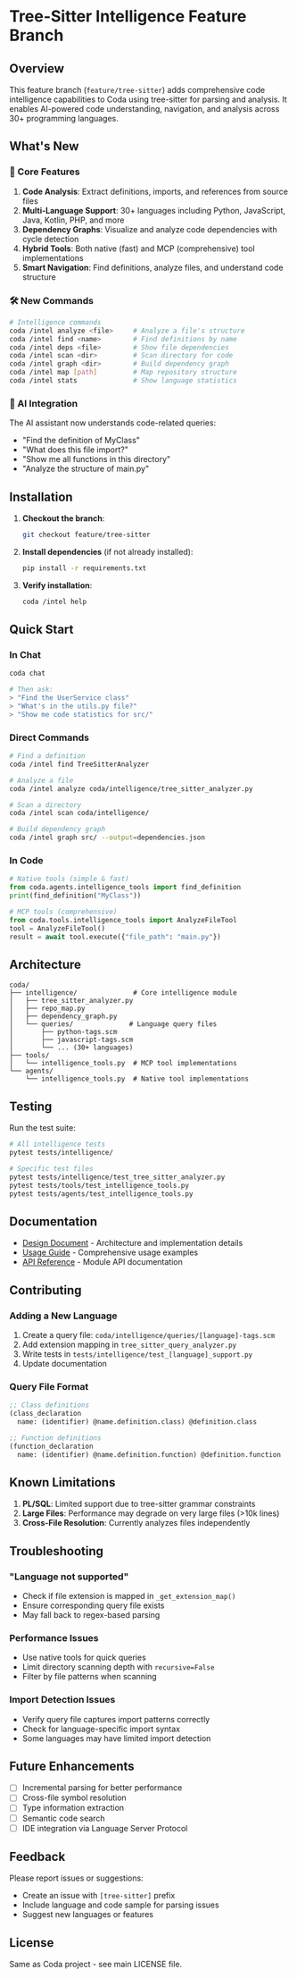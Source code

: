 # Tree-Sitter Intelligence Feature Branch

## Overview

This feature branch (`feature/tree-sitter`) adds comprehensive code intelligence capabilities to Coda using tree-sitter for parsing and analysis. It enables AI-powered code understanding, navigation, and analysis across 30+ programming languages.

## What's New

### 🎯 Core Features

1. **Code Analysis**: Extract definitions, imports, and references from source files
2. **Multi-Language Support**: 30+ languages including Python, JavaScript, Java, Kotlin, PHP, and more
3. **Dependency Graphs**: Visualize and analyze code dependencies with cycle detection
4. **Hybrid Tools**: Both native (fast) and MCP (comprehensive) tool implementations
5. **Smart Navigation**: Find definitions, analyze files, and understand code structure

### 🛠 New Commands

```bash
# Intelligence commands
coda /intel analyze <file>     # Analyze a file's structure
coda /intel find <name>        # Find definitions by name
coda /intel deps <file>        # Show file dependencies
coda /intel scan <dir>         # Scan directory for code
coda /intel graph <dir>        # Build dependency graph
coda /intel map [path]         # Map repository structure
coda /intel stats              # Show language statistics
```

### 🤖 AI Integration

The AI assistant now understands code-related queries:
- "Find the definition of MyClass"
- "What does this file import?"
- "Show me all functions in this directory"
- "Analyze the structure of main.py"

## Installation

1. **Checkout the branch**:
   ```bash
   git checkout feature/tree-sitter
   ```

2. **Install dependencies** (if not already installed):
   ```bash
   pip install -r requirements.txt
   ```

3. **Verify installation**:
   ```bash
   coda /intel help
   ```

## Quick Start

### In Chat
```bash
coda chat

# Then ask:
> "Find the UserService class"
> "What's in the utils.py file?"
> "Show me code statistics for src/"
```

### Direct Commands
```bash
# Find a definition
coda /intel find TreeSitterAnalyzer

# Analyze a file
coda /intel analyze coda/intelligence/tree_sitter_analyzer.py

# Scan a directory
coda /intel scan coda/intelligence/

# Build dependency graph
coda /intel graph src/ --output=dependencies.json
```

### In Code
```python
# Native tools (simple & fast)
from coda.agents.intelligence_tools import find_definition
print(find_definition("MyClass"))

# MCP tools (comprehensive)
from coda.tools.intelligence_tools import AnalyzeFileTool
tool = AnalyzeFileTool()
result = await tool.execute({"file_path": "main.py"})
```

## Architecture

```
coda/
├── intelligence/              # Core intelligence module
│   ├── tree_sitter_analyzer.py
│   ├── repo_map.py
│   ├── dependency_graph.py
│   └── queries/              # Language query files
│       ├── python-tags.scm
│       ├── javascript-tags.scm
│       └── ... (30+ languages)
├── tools/
│   └── intelligence_tools.py  # MCP tool implementations
└── agents/
    └── intelligence_tools.py  # Native tool implementations
```

## Testing

Run the test suite:
```bash
# All intelligence tests
pytest tests/intelligence/

# Specific test files
pytest tests/intelligence/test_tree_sitter_analyzer.py
pytest tests/tools/test_intelligence_tools.py
pytest tests/agents/test_intelligence_tools.py
```

## Documentation

- [Design Document](./tree-sitter-intelligence-design.md) - Architecture and implementation details
- [Usage Guide](./tree-sitter-intelligence-usage.md) - Comprehensive usage examples
- [API Reference](../intelligence/README.md) - Module API documentation

## Contributing

### Adding a New Language

1. Create a query file: `coda/intelligence/queries/[language]-tags.scm`
2. Add extension mapping in `tree_sitter_query_analyzer.py`
3. Write tests in `tests/intelligence/test_[language]_support.py`
4. Update documentation

### Query File Format

```scheme
;; Class definitions
(class_declaration
  name: (identifier) @name.definition.class) @definition.class

;; Function definitions
(function_declaration
  name: (identifier) @name.definition.function) @definition.function
```

## Known Limitations

1. **PL/SQL**: Limited support due to tree-sitter grammar constraints
2. **Large Files**: Performance may degrade on very large files (>10k lines)
3. **Cross-File Resolution**: Currently analyzes files independently

## Troubleshooting

### "Language not supported"
- Check if file extension is mapped in `_get_extension_map()`
- Ensure corresponding query file exists
- May fall back to regex-based parsing

### Performance Issues
- Use native tools for quick queries
- Limit directory scanning depth with `recursive=False`
- Filter by file patterns when scanning

### Import Detection Issues
- Verify query file captures import patterns correctly
- Check for language-specific import syntax
- Some languages may have limited import detection

## Future Enhancements

- [ ] Incremental parsing for better performance
- [ ] Cross-file symbol resolution
- [ ] Type information extraction
- [ ] Semantic code search
- [ ] IDE integration via Language Server Protocol

## Feedback

Please report issues or suggestions:
- Create an issue with `[tree-sitter]` prefix
- Include language and code sample for parsing issues
- Suggest new languages or features

## License

Same as Coda project - see main LICENSE file.